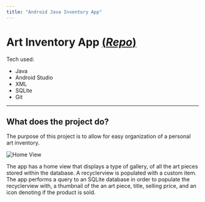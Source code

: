 ```yaml
---
title: "Android Java Inventory App"
---
```


# Art Inventory App [(**_Repo_**)](https://github.com/h-morales1/invPrototypes)

Tech used:

- Java
- Android Studio
- XML
- SQLite
- Git

---

## What does the project do?

The purpose of this project is to allow for easy organization of a personal art inventory.

![Home View](/projectImages/prototype2/homeView.png)

The app has a home view that displays a type of gallery, of all the art pieces stored within the database.
A recyclerview is populated with a custom item. The app performs a query to an SQLite database in order to populate the recyclerview with, a thumbnail of the an art piece, title, selling price, and an icon denoting if the product is sold.
